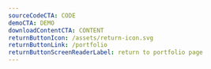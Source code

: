 ```yaml
---
sourceCodeCTA: CODE
demoCTA: DEMO
downloadContentCTA: CONTENT
returnButtonIcon: /assets/return-icon.svg
returnButtonLink: /portfolio
returnButtonScreenReaderLabel: return to portfolio page
---
```

